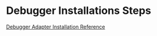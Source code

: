 # Debugger Installations Steps

[Debugger Adapter Installation Reference](https://github.com/mfussenegger/nvim-dap/wiki/Debug-Adapter-installation)
